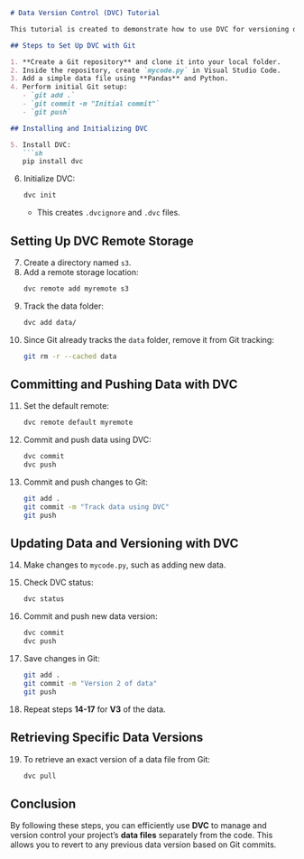 ```md
# Data Version Control (DVC) Tutorial

This tutorial is created to demonstrate how to use DVC for versioning data files. It covers essential concepts such as tracking dataset versions, managing ML experiments efficiently, and ensuring reproducibility in machine learning workflows.

## Steps to Set Up DVC with Git

1. **Create a Git repository** and clone it into your local folder.  
2. Inside the repository, create `mycode.py` in Visual Studio Code.  
3. Add a simple data file using **Pandas** and Python.  
4. Perform initial Git setup:  
   - `git add .`  
   - `git commit -m "Initial commit"`  
   - `git push`  

## Installing and Initializing DVC

5. Install DVC:  
   ```sh
   pip install dvc
   ```
6. Initialize DVC:  
   ```sh
   dvc init
   ```
   - This creates `.dvcignore` and `.dvc` files.

## Setting Up DVC Remote Storage

7. Create a directory named `s3`.  
8. Add a remote storage location:  
   ```sh
   dvc remote add myremote s3
   ```
9. Track the data folder:  
   ```sh
   dvc add data/
   ```
10. Since Git already tracks the `data` folder, remove it from Git tracking:  
    ```sh
    git rm -r --cached data
    ```

## Committing and Pushing Data with DVC

11. Set the default remote:  
    ```sh
    dvc remote default myremote
    ```
12. Commit and push data using DVC:  
    ```sh
    dvc commit
    dvc push
    ```
13. Commit and push changes to Git:  
    ```sh
    git add .
    git commit -m "Track data using DVC"
    git push
    ```

## Updating Data and Versioning with DVC

14. Make changes to `mycode.py`, such as adding new data.  
15. Check DVC status:  
    ```sh
    dvc status
    ```
16. Commit and push new data version:  
    ```sh
    dvc commit
    dvc push
    ```
17. Save changes in Git:  
    ```sh
    git add .
    git commit -m "Version 2 of data"
    git push
    ```

18. Repeat steps **14-17** for **V3** of the data.

## Retrieving Specific Data Versions

19. To retrieve an exact version of a data file from Git:  
    ```sh
    dvc pull
    ```

## Conclusion

By following these steps, you can efficiently use **DVC** to manage and version control your project’s **data files** separately from the code. This allows you to revert to any previous data version based on Git commits.
```
